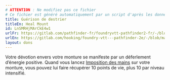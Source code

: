 ```yaml
---
# ATTENTION : Ne modifiez pas ce fichier
# Ce fichier est généré automatiquement par un script d'après les données du module Foundry VTT officiel et de sa traduction
title: Guérison de destrier
titleEn: Heal Mount
id: LnSMRHjMArCkE4w1
urlFr: https://gitlab.com/pathfinder-fr/foundryvtt-pathfinder2-fr/-/blob/master/data/feats/LnSMRHjMArCkE4w1.htm
urlEn: https://gitlab.com/hooking/foundry-vtt---pathfinder-2e/-/blob/master/packs/data/feats.db/heal-mount.json
layout: dons
---
```

Votre dévotion envers votre monture se manifeste par un déferlement d’énergie positive. Quand vous lancez [Imposition des mains](../sorts/imposition-des-mains.md) sur votre monture, vous pouvez lui faire récupérer 10 points de vie, plus 10 par niveau intensifié.
